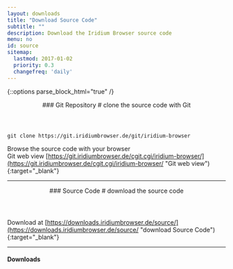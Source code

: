 ```yaml
---
layout: downloads
title: "Download Source Code"
subtitle: ""
description: Download the Iridium Browser source code
menu: no
id: source
sitemap:
  lastmod: 2017-01-02
  priority: 0.3
  changefreq: 'daily'
---
```


{::options parse_block_html="true" /}
<div class="icon dl fa-github"></div>
<header>
### Git Repository #
clone the source code with Git
</header>

	git clone https://git.iridiumbrowser.de/git/iridium-browser

Browse the source code with your browser  
Git web view
[https://git.iridiumbrowser.de/cgit.cgi/iridium-browser/](https://git.iridiumbrowser.de/cgit.cgi/iridium-browser/ "Git web view"){:target="_blank"}

---

<div class="icon dl fa-code"></div>
<header>
### Source Code #
download the source code
</header>

Download at [https://downloads.iridiumbrowser.de/source/](https://downloads.iridiumbrowser.de/source/ "download Source Code"){:target="_blank"}

---

#### Downloads #